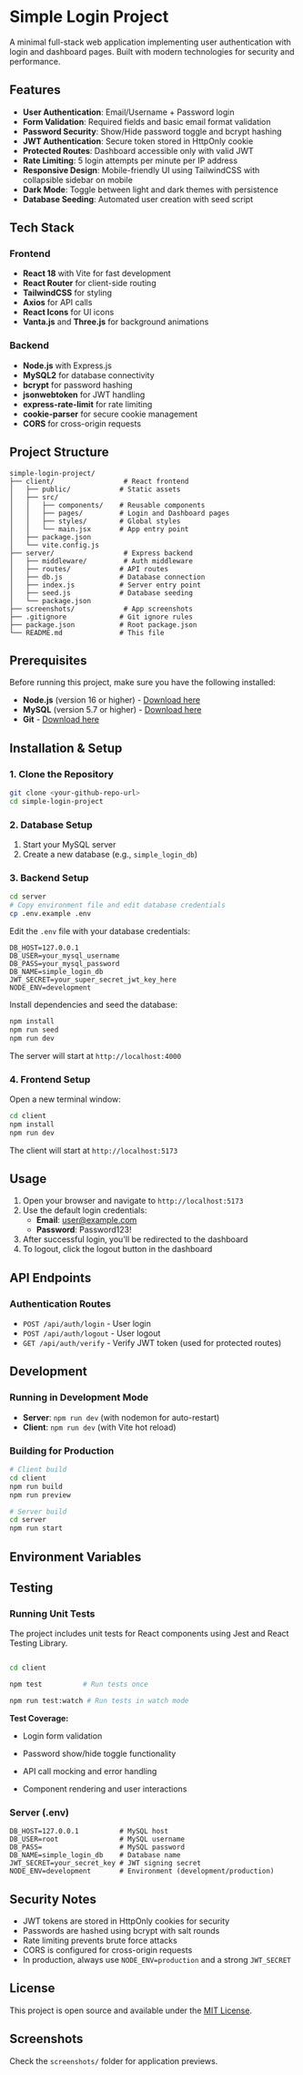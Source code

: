 # Simple Login Project

A minimal full-stack web application implementing user authentication with login and dashboard pages. Built with modern technologies for security and performance.

## Features

- **User Authentication**: Email/Username + Password login
- **Form Validation**: Required fields and basic email format validation
- **Password Security**: Show/Hide password toggle and bcrypt hashing
- **JWT Authentication**: Secure token stored in HttpOnly cookie
- **Protected Routes**: Dashboard accessible only with valid JWT
- **Rate Limiting**: 5 login attempts per minute per IP address
- **Responsive Design**: Mobile-friendly UI using TailwindCSS with collapsible sidebar on mobile
- **Dark Mode**: Toggle between light and dark themes with persistence
- **Database Seeding**: Automated user creation with seed script

## Tech Stack

### Frontend
- **React 18** with Vite for fast development
- **React Router** for client-side routing
- **TailwindCSS** for styling
- **Axios** for API calls
- **React Icons** for UI icons
- **Vanta.js** and **Three.js** for background animations

### Backend
- **Node.js** with Express.js
- **MySQL2** for database connectivity
- **bcrypt** for password hashing
- **jsonwebtoken** for JWT handling
- **express-rate-limit** for rate limiting
- **cookie-parser** for secure cookie management
- **CORS** for cross-origin requests

## Project Structure

```
simple-login-project/
├── client/                 # React frontend
│   ├── public/            # Static assets
│   ├── src/
│   │   ├── components/    # Reusable components
│   │   ├── pages/         # Login and Dashboard pages
│   │   ├── styles/        # Global styles
│   │   └── main.jsx       # App entry point
│   ├── package.json
│   └── vite.config.js
├── server/                 # Express backend
│   ├── middleware/         # Auth middleware
│   ├── routes/            # API routes
│   ├── db.js              # Database connection
│   ├── index.js           # Server entry point
│   ├── seed.js            # Database seeding
│   └── package.json
├── screenshots/            # App screenshots
├── .gitignore             # Git ignore rules
├── package.json           # Root package.json
└── README.md              # This file
```

## Prerequisites

Before running this project, make sure you have the following installed:

- **Node.js** (version 16 or higher) - [Download here](https://nodejs.org/)
- **MySQL** (version 5.7 or higher) - [Download here](https://www.mysql.com/)
- **Git** - [Download here](https://git-scm.com/)

## Installation & Setup

### 1. Clone the Repository

```bash
git clone <your-github-repo-url>
cd simple-login-project
```

### 2. Database Setup

1. Start your MySQL server
2. Create a new database (e.g., `simple_login_db`)

### 3. Backend Setup

```bash
cd server
# Copy environment file and edit database credentials
cp .env.example .env
```

Edit the `.env` file with your database credentials:

```env
DB_HOST=127.0.0.1
DB_USER=your_mysql_username
DB_PASS=your_mysql_password
DB_NAME=simple_login_db
JWT_SECRET=your_super_secret_jwt_key_here
NODE_ENV=development
```

Install dependencies and seed the database:

```bash
npm install
npm run seed
npm run dev
```

The server will start at `http://localhost:4000`

### 4. Frontend Setup

Open a new terminal window:

```bash
cd client
npm install
npm run dev
```

The client will start at `http://localhost:5173`

## Usage

1. Open your browser and navigate to `http://localhost:5173`
2. Use the default login credentials:
   - **Email**: user@example.com
   - **Password**: Password123!
3. After successful login, you'll be redirected to the dashboard
4. To logout, click the logout button in the dashboard

## API Endpoints

### Authentication Routes

- `POST /api/auth/login` - User login
- `POST /api/auth/logout` - User logout
- `GET /api/auth/verify` - Verify JWT token (used for protected routes)

## Development

### Running in Development Mode

- **Server**: `npm run dev` (with nodemon for auto-restart)
- **Client**: `npm run dev` (with Vite hot reload)

### Building for Production

```bash
# Client build
cd client
npm run build
npm run preview

# Server build
cd server
npm run start
```

## Environment Variables
## Testing



### Running Unit Tests



The project includes unit tests for React components using Jest and React Testing Library.



```bash

cd client

npm test          # Run tests once

npm run test:watch # Run tests in watch mode

```



**Test Coverage:**

- Login form validation

- Password show/hide toggle functionality

- API call mocking and error handling

- Component rendering and user interactions



### Server (.env)

```env
DB_HOST=127.0.0.1          # MySQL host
DB_USER=root               # MySQL username
DB_PASS=                   # MySQL password
DB_NAME=simple_login_db    # Database name
JWT_SECRET=your_secret_key # JWT signing secret
NODE_ENV=development       # Environment (development/production)
```

## Security Notes

- JWT tokens are stored in HttpOnly cookies for security
- Passwords are hashed using bcrypt with salt rounds
- Rate limiting prevents brute force attacks
- CORS is configured for cross-origin requests
- In production, always use `NODE_ENV=production` and a strong `JWT_SECRET`


## License

This project is open source and available under the [MIT License](LICENSE).

## Screenshots

Check the `screenshots/` folder for application previews.

